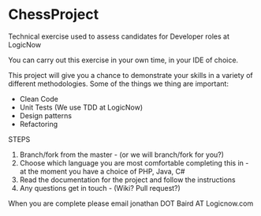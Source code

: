 # ChessProject

Technical exercise used to assess candidates for Developer roles at LogicNow

You can carry out this exercise in your own time, in your IDE of choice.

This project will give you a chance to demonstrate your skills in a variety of different methodologies.
Some of the things we thing are important:
* Clean Code
* Unit Tests (We use TDD at LogicNow)
* Design patterns
* Refactoring


STEPS
1. Branch/fork from the master - (or we will branch/fork for you?) 
2. Choose which language you are most comfortable completing this in - at the moment you have a choice of PHP, Java, C# 
3. Read the documentation for the project and follow the instructions
4. Any questions get in touch - (Wiki? Pull request?)

When you are complete please email jonathan DOT Baird AT Logicnow.com

